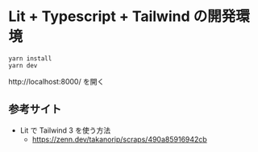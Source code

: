 # Lit + Typescript + Tailwind の開発環境

```
yarn install
yarn dev
```

http://localhost:8000/ を開く

## 参考サイト

- Lit で Tailwind 3 を使う方法
  - https://zenn.dev/takanorip/scraps/490a85916942cb
